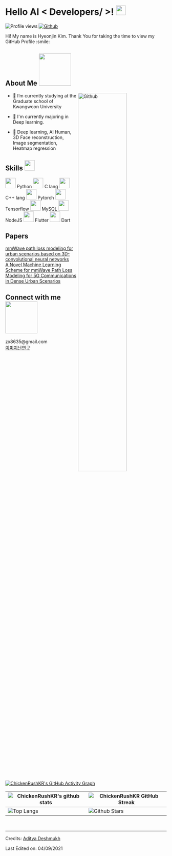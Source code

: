 <h1> Hello AI < Developers/ >! <img src = "https://raw.githubusercontent.com/MartinHeinz/MartinHeinz/master/wave.gif" width = 30px> </h1>
<p align='center'>
</p>


![Profile views](https://visitor-badge.glitch.me/badge?page_id=ChickenRushKR.ChickenRushKR)
[![Github](https://img.shields.io/github/followers/ChickenRushKR?label=Follow&style=social)](https://github.com/ChickenRushKR)

<div size='20px'> Hi! My name is Hyeonjin Kim. Thank You for taking the time to view my GitHub Profile :smile: 
</div>

<h2> About Me <img src = "https://media0.giphy.com/media/KDDpcKigbfFpnejZs6/giphy.gif?cid=ecf05e47oy6f4zjs8g1qoiystc56cu7r9tb8a1fe76e05oty&rid=giphy.gif" width = 100px></h2>

<img width="55%" align="right" alt="Github" src="https://raw.githubusercontent.com/onimur/.github/master/.resources/git-header.svg" />

- 🔭 I’m currently studying at the   Graduate school of Kwangwoon University
  
- 🌱 I'm currently majoring in Deep learning.
  
- 💬 Deep learning, AI Human, 3D Face reconstruction, Image segmentation, Heatmap regression
 

<h2> Skills <img src = "https://media2.giphy.com/media/QssGEmpkyEOhBCb7e1/giphy.gif?cid=ecf05e47a0n3gi1bfqntqmob8g9aid1oyj2wr3ds3mg700bl&rid=giphy.gif" width = 32px> </h2>
<img width ='32px' src ='https://raw.githubusercontent.com/rahulbanerjee26/githubAboutMeGenerator/main/icons/python.svg'> Python <img width ='32px' src ='https://raw.githubusercontent.com/rahulbanerjee26/githubAboutMeGenerator/main/icons/c.svg'> C lang <img width ='32px' src ='https://raw.githubusercontent.com/rahulbanerjee26/githubAboutMeGenerator/main/icons/cpp.svg'> C++ lang <img width ='32px' src ='https://raw.githubusercontent.com/rahulbanerjee26/githubAboutMeGenerator/main/icons/pytorch.svg'> Pytorch <img width ='32px' src ='https://raw.githubusercontent.com/rahulbanerjee26/githubAboutMeGenerator/main/icons/tensorflow.svg'> Tensorflow <img width ='32px' src ='https://raw.githubusercontent.com/rahulbanerjee26/githubAboutMeGenerator/main/icons/mysql.svg'> MySQL <img width ='32px' src ='https://raw.githubusercontent.com/rahulbanerjee26/githubAboutMeGenerator/main/icons/nodejs.svg'> NodeJS <img width ='32px' src ='https://raw.githubusercontent.com/rahulbanerjee26/githubAboutMeGenerator/main/icons/flutter.svg'> Flutter <img width ='32px' src ='https://raw.githubusercontent.com/rahulbanerjee26/githubAboutMeGenerator/main/icons/dart.svg'> Dart

<h2> Papers </h2>
  <a href='https://ieeexplore.ieee.org/document/9687274'>mmWave path loss modeling for urban scenarios based on 3D-convolutional neural networks</a><br>
  <a href='https://www.mdpi.com/2079-9292/11/12/1809'>A Novel Machine Learning Scheme for mmWave Path Loss Modeling for 5G Communications in Dense Urban Scenarios</a>
  

  
<h2> Connect with me <img src='https://raw.githubusercontent.com/ShahriarShafin/ShahriarShafin/main/Assets/handshake.gif' width="100px"> </h2>
zx8635@gmail.com<br>
<a href='https://chickenrush.tistory.com/'>이미지난연구</a><br>
<br>
<br>
  <br>
  
[![ChickenRushKR's GitHub Activity Graph](https://activity-graph.herokuapp.com/graph?username=ChickenRushKR&theme=tokyonight)](https://git.io/praveenscience)

| ![ChickenRushKR's github stats](https://github-readme-stats.vercel.app/api?username=ChickenRushKR&show_icons=true&theme=tokyonight) | ![ChickenRushKR GitHub Streak](https://github-readme-streak-stats.herokuapp.com/?user=ChickenRushKR&theme=tokyonight) |
| --- | --- |
| ![Top Langs](https://github-readme-stats.vercel.app/api/top-langs/?username=ChickenRushKR&theme=tokyonight) | ![Github Stars](https://github-readme-stats.vercel.app/api?username=ChickenRushKR&show_icons=true&locale=en&count_private=true&hide_rank=true&custom_title=My%20GitHub%20Stats&disable_animations=true&theme=tokyonight) |
<br>


-----
Credits: [Aditya Deshmukh](https://github.com/Aditya664)

Last Edited on: 04/09/2021
